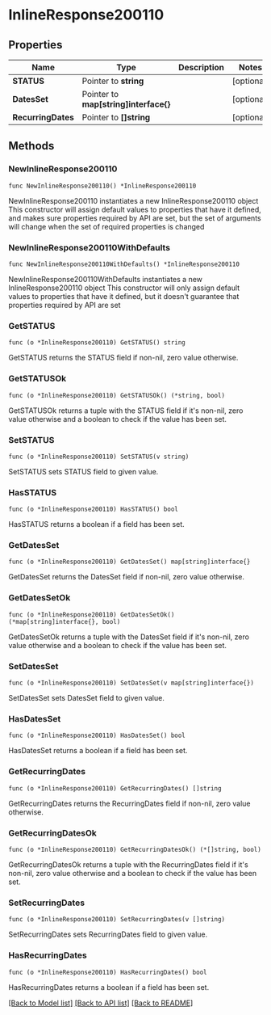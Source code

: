 # InlineResponse200110

## Properties

Name | Type | Description | Notes
------------ | ------------- | ------------- | -------------
**STATUS** | Pointer to **string** |  | [optional] 
**DatesSet** | Pointer to **map[string]interface{}** |  | [optional] 
**RecurringDates** | Pointer to **[]string** |  | [optional] 

## Methods

### NewInlineResponse200110

`func NewInlineResponse200110() *InlineResponse200110`

NewInlineResponse200110 instantiates a new InlineResponse200110 object
This constructor will assign default values to properties that have it defined,
and makes sure properties required by API are set, but the set of arguments
will change when the set of required properties is changed

### NewInlineResponse200110WithDefaults

`func NewInlineResponse200110WithDefaults() *InlineResponse200110`

NewInlineResponse200110WithDefaults instantiates a new InlineResponse200110 object
This constructor will only assign default values to properties that have it defined,
but it doesn't guarantee that properties required by API are set

### GetSTATUS

`func (o *InlineResponse200110) GetSTATUS() string`

GetSTATUS returns the STATUS field if non-nil, zero value otherwise.

### GetSTATUSOk

`func (o *InlineResponse200110) GetSTATUSOk() (*string, bool)`

GetSTATUSOk returns a tuple with the STATUS field if it's non-nil, zero value otherwise
and a boolean to check if the value has been set.

### SetSTATUS

`func (o *InlineResponse200110) SetSTATUS(v string)`

SetSTATUS sets STATUS field to given value.

### HasSTATUS

`func (o *InlineResponse200110) HasSTATUS() bool`

HasSTATUS returns a boolean if a field has been set.

### GetDatesSet

`func (o *InlineResponse200110) GetDatesSet() map[string]interface{}`

GetDatesSet returns the DatesSet field if non-nil, zero value otherwise.

### GetDatesSetOk

`func (o *InlineResponse200110) GetDatesSetOk() (*map[string]interface{}, bool)`

GetDatesSetOk returns a tuple with the DatesSet field if it's non-nil, zero value otherwise
and a boolean to check if the value has been set.

### SetDatesSet

`func (o *InlineResponse200110) SetDatesSet(v map[string]interface{})`

SetDatesSet sets DatesSet field to given value.

### HasDatesSet

`func (o *InlineResponse200110) HasDatesSet() bool`

HasDatesSet returns a boolean if a field has been set.

### GetRecurringDates

`func (o *InlineResponse200110) GetRecurringDates() []string`

GetRecurringDates returns the RecurringDates field if non-nil, zero value otherwise.

### GetRecurringDatesOk

`func (o *InlineResponse200110) GetRecurringDatesOk() (*[]string, bool)`

GetRecurringDatesOk returns a tuple with the RecurringDates field if it's non-nil, zero value otherwise
and a boolean to check if the value has been set.

### SetRecurringDates

`func (o *InlineResponse200110) SetRecurringDates(v []string)`

SetRecurringDates sets RecurringDates field to given value.

### HasRecurringDates

`func (o *InlineResponse200110) HasRecurringDates() bool`

HasRecurringDates returns a boolean if a field has been set.


[[Back to Model list]](../README.md#documentation-for-models) [[Back to API list]](../README.md#documentation-for-api-endpoints) [[Back to README]](../README.md)


